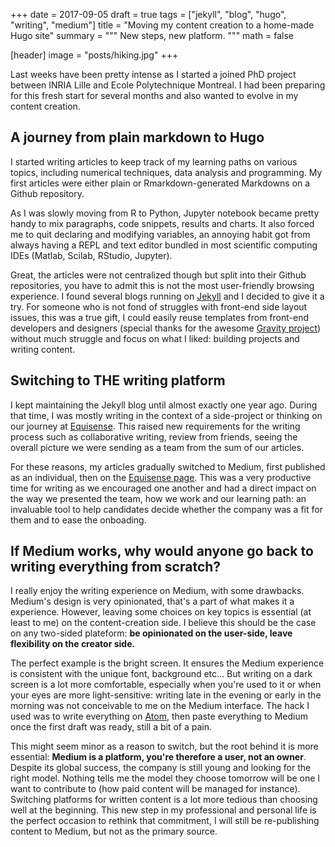 +++
date = 2017-09-05
draft = true
tags = ["jekyll", "blog", "hugo", "writing", "medium"]
title = "Moving my content creation to a home-made Hugo site"
summary = """
New steps, new platform.
"""
math = false

[header]
image = "posts/hiking.jpg"
+++

Last weeks have been pretty intense as I started a joined PhD project between
INRIA Lille and Ecole Polytechnique Montreal. I had been preparing for this
fresh start for several months and also wanted to evolve in my content creation.

## A journey from plain markdown to Hugo

I started writing articles to keep track of my learning paths on various topics,
including numerical techniques, data analysis and programming. My first articles
were either plain or Rmarkdown-generated Markdowns on a Github repository.

As I was slowly moving from R to Python, Jupyter notebook became pretty handy
to mix paragraphs, code snippets, results and charts. It also forced me to
quit declaring and modifying variables, an annoying habit got from always
having a REPL and text editor bundled in most scientific computing IDEs
(Matlab, Scilab, RStudio, Jupyter).

Great, the articles were not centralized though but split into their Github
repositories, you have to admit this is not the most user-friendly browsing
experience. I found several blogs running on [Jekyll](https://jekyllrb.com)
and I decided to give it a try. For someone who is not fond of struggles with
front-end side layout issues, this was a true gift, I could easily reuse
templates from front-end developers and designers (special thanks for the
awesome [Gravity project](http://hemangsk.github.io/Gravity))
without much struggle and focus on what I liked: building projects and
writing content.

## Switching to THE writing platform

I kept maintaining the Jekyll blog until almost exactly one year ago. During
that time, I was mostly writing in the context of a side-project or thinking on
our journey at [Equisense](https://www.equisense.com). This raised new
requirements for the writing process such as collaborative writing, review from
friends, seeing the overall picture we were sending as a team from the sum of
our articles.

For these reasons, my articles gradually switched to Medium,
first published as an individual, then on the
[Equisense page](https://medium.com/equisense). This was a very productive time
for writing as we encouraged one another and had a direct impact on the way we
presented the team, how we work and our learning path: an invaluable tool to
help candidates decide whether the company was a fit for them and to ease the
onboading.

## If Medium works, why would anyone go back to writing everything from scratch?

I really enjoy the writing experience on Medium, with some drawbacks.
Medium's design is very opinionated, that's a part of what makes it a experience.
However, leaving some choices on key topics is essential (at least to me) on the
content-creation side.
I believe this should be the case on any two-sided plateform:
**be opinionated on the user-side, leave flexibility on the creator side.**

The perfect example is the bright screen. It ensures the Medium experience is
consistent with the unique font, background etc... But writing on a dark screen
is a lot more comfortable, especially when you're used to it or when your eyes
are more light-sensitive: writing late in the evening or early in the morning
was not conceivable to me on the Medium interface. The hack I used was to write
everything on [Atom](https://atom.io), then paste everything to Medium once the
first draft was ready, still a bit of a pain.

This might seem minor as a reason to switch, but the root behind it is more
essential: **Medium is a platform, you're therefore a user, not an owner**.
Despite its global success, the company is still young and looking for the
right model. Nothing tells me the model they choose tomorrow will be one I
want to contribute to (how paid content will be managed for instance).
Switching platforms for written content is a lot more tedious than choosing well
at the beginning. This new step in my professional and personal life is the
perfect occasion to rethink that commitment, I will still be re-publishing
content to Medium, but not as the primary source.
